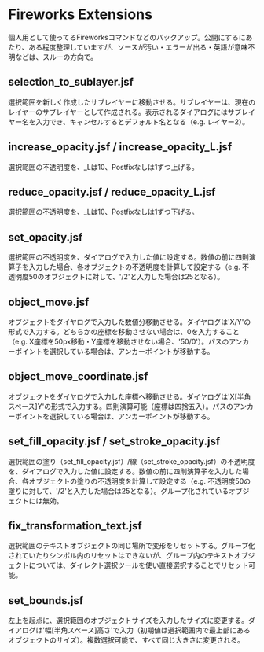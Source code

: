 Fireworks Extensions
====================

個人用として使ってるFireworksコマンドなどのバックアップ。公開にするにあたり、ある程度整理していますが、ソースが汚い・エラーが出る・英語が意味不明などは、スルーの方向で。

## selection_to_sublayer.jsf

選択範囲を新しく作成したサブレイヤーに移動させる。サブレイヤーは、現在のレイヤーのサブレイヤーとして作成される。表示されるダイアログにはサブレイヤー名を入力でき、キャンセルするとデフォルト名となる（e.g. レイヤー2）。

## increase_opacity.jsf / increase_opacity_L.jsf

選択範囲の不透明度を、_Lは10、Postfixなしは1ずつ上げる。

## reduce_opacity.jsf / reduce_opacity_L.jsf

選択範囲の不透明度を、_Lは10、Postfixなしは1ずつ下げる。

## set_opacity.jsf

選択範囲の不透明度を、ダイアログで入力した値に設定する。数値の前に四則演算子を入力した場合、各オブジェクトの不透明度を計算して設定する（e.g. 不透明度50のオブジェクトに対して、'/2'と入力した場合は25となる）。

## object_move.jsf

オブジェクトをダイヤログで入力した数値分移動させる。ダイヤログは'X/Y'の形式で入力する。どちらかの座標を移動させない場合は、0を入力すること（e.g. X座標を50px移動・Y座標を移動させない場合、'50/0'）。パスのアンカーポイントを選択している場合は、アンカーポイントが移動する。

## object_move_coordinate.jsf

オブジェクトをダイヤログで入力した座標へ移動させる。ダイヤログは'X[半角スペース]Y'の形式で入力する。四則演算可能（座標は四捨五入）。パスのアンカーポイントを選択している場合は、アンカーポイントが移動する。

## set_fill_opacity.jsf / set_stroke_opacity.jsf

選択範囲の塗り（set_fill_opacity.jsf）/線（set_stroke_opacity.jsf）の不透明度を、ダイアログで入力した値に設定する。数値の前に四則演算子を入力した場合、各オブジェクトの塗りの不透明度を計算して設定する（e.g. 不透明度50の塗りに対して、'/2'と入力した場合は25となる）。グループ化されているオブジェクトには無効。

## fix_transformation_text.jsf

選択範囲のテキストオブジェクトの同じ場所で変形をリセットする。グループ化されていたりシンボル内のリセットはできないが、グループ内のテキストオブジェクトについては、ダイレクト選択ツールを使い直接選択することでリセット可能。

## set_bounds.jsf

左上を起点に、選択範囲のオブジェクトサイズを入力したサイズに変更する。ダイアログは'幅[半角スペース]高さ'で入力（初期値は選択範囲内で最上部にあるオブジェクトのサイズ）。複数選択可能で、すべて同じ大きさに変更される。